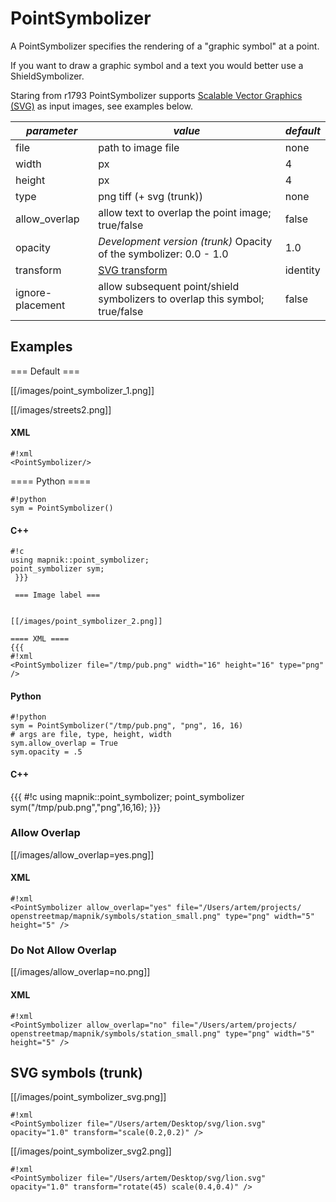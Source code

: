 <!-- Name: PointSymbolizer -->
<!-- Version: 19 -->
<!-- Last-Modified: 2011/03/02 01:02:42 -->
<!-- Author: Ldp -->
# PointSymbolizer

A PointSymbolizer specifies the rendering of a "graphic symbol" at a point.

If you want to draw a graphic symbol and a text you would better use a ShieldSymbolizer.

Staring from r1793 PointSymbolizer supports [Scalable Vector Graphics (SVG)](http://www.w3.org/TR/SVG/) as input images,
see examples below.

| *parameter* | *value*  | *default* |
--------------|---------|-----------|
| file    |  path to image file | none |
| width | px | 4 |
| height | px | 4 |
| type | png tiff (+ svg (trunk)) | none |
| allow_overlap | allow text to overlap the point image; true/false | false |
| opacity | *Development version (trunk)* Opacity of the symbolizer: 0.0 - 1.0 | 1.0 | 
|   transform    |   [SVG transform](http://www.w3.org/TR/SVG/coords.html#TransformAttribute) | identity |
|   ignore-placement | allow subsequent point/shield symbolizers to overlap this symbol; true/false | false |

## Examples

=== Default === 

[[/images/point_symbolizer_1.png]]

[[/images/streets2.png]]

#### XML

    #!xml
    <PointSymbolizer/> 

==== Python ==== 

    #!python
    sym = PointSymbolizer()

#### C++

    #!c
    using mapnik::point_symbolizer;
    point_symbolizer sym;
     }}}
    
     === Image label ===  
    

    [[/images/point_symbolizer_2.png]]
    
    ==== XML ====
    {{{
    #!xml
    <PointSymbolizer file="/tmp/pub.png" width="16" height="16" type="png" /> 

#### Python

    #!python
    sym = PointSymbolizer("/tmp/pub.png", "png", 16, 16)
    # args are file, type, height, width
    sym.allow_overlap = True
    sym.opacity = .5

#### C++
{{{ 
#!c
using mapnik::point_symbolizer;
point_symbolizer sym("/tmp/pub.png","png",16,16);
}}}

### Allow Overlap

[[/images/allow_overlap=yes.png]]

#### XML

    #!xml
    <PointSymbolizer allow_overlap="yes" file="/Users/artem/projects/ 
    openstreetmap/mapnik/symbols/station_small.png" type="png" width="5"  
    height="5" />

### Do Not Allow Overlap

[[/images/allow_overlap=no.png]]

#### XML

    #!xml
    <PointSymbolizer allow_overlap="no" file="/Users/artem/projects/ 
    openstreetmap/mapnik/symbols/station_small.png" type="png" width="5"  
    height="5" />

## SVG symbols (trunk)

[[/images/point_symbolizer_svg.png]]

    #!xml
    <PointSymbolizer file="/Users/artem/Desktop/svg/lion.svg" opacity="1.0" transform="scale(0.2,0.2)" />

[[/images/point_symbolizer_svg2.png]]

    #!xml
    <PointSymbolizer file="/Users/artem/Desktop/svg/lion.svg" opacity="1.0" transform="rotate(45) scale(0.4,0.4)" />

